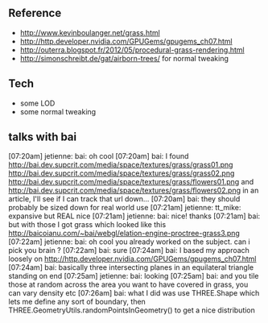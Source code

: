 ## Reference
* http://www.kevinboulanger.net/grass.html
* http://http.developer.nvidia.com/GPUGems/gpugems_ch07.html
* http://outerra.blogspot.fr/2012/05/procedural-grass-rendering.html
* http://simonschreibt.de/gat/airborn-trees/ for normal tweaking

## Tech
* some LOD
* some normal tweaking

## talks with bai
[07:20am] jetienne: bai: oh cool
[07:20am] bai: I found http://bai.dev.supcrit.com/media/space/textures/grass/grass01.png http://bai.dev.supcrit.com/media/space/textures/grass/grass02.png http://bai.dev.supcrit.com/media/space/textures/grass/flowers01.png and http://bai.dev.supcrit.com/media/space/textures/grass/flowers02.png in an article, I'll see if I can track that url down...
[07:20am] bai: they should probably be sized down for real world use
[07:21am] jetienne: tt_mike: expansive but REAL nice 
[07:21am] jetienne: bai: nice! thanks
[07:21am] bai: but with those I got grass which looked like this http://baicoianu.com/~bai/webgl/elation-engine-proctree-grass3.png
[07:22am] jetienne: bai: oh cool you already worked on the subject. can i pick you brain ?
[07:22am] bai: sure
[07:24am] bai: I based my approach loosely on http://http.developer.nvidia.com/GPUGems/gpugems_ch07.html
[07:24am] bai: basically three intersecting planes in an equilateral triangle standing on end
[07:25am] jetienne: bai: looking
[07:25am] bai: and you tile those at random across the area you want to have covered in grass, you can vary density etc
[07:26am] bai: what I did was use THREE.Shape which lets me define any sort of boundary, then THREE.GeometryUtils.randomPointsInGeometry() to get a nice distribution
